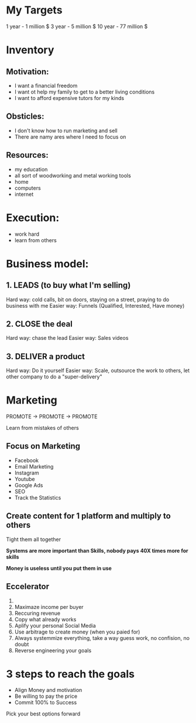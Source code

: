 # My Targets

1 year - 1 million $
3 year - 5 million $
10 year - 77 million $

# Inventory

## Motivation:
- I want a financial freedom
- I want ot help my family to get to a better living conditions
- I want to afford expensive tutors for my kinds

## Obsticles:
- I don't know how to run marketing and sell
- There are namy ares where I need to focus on

## Resources:
- my education
- all sort of woodworking and metal working tools
- home
- computers
- internet
 
# Execution:
- work hard
- learn from others

# Business model:
## 1. LEADS (to buy what I'm selling)
Hard way: cold calls, bit on doors, staying on a street, praying to do business with me
Easier way: Funnels (Qualified, Interested, Have money)

## 2. CLOSE the deal
Hard way: chase the lead
Easier way: Sales videos

## 3. DELIVER a product
Hard way: Do it yourself
Easier way: Scale, outsource the work to others, let other company to do a "super-delivery"

# Marketing
PROMOTE -> PROMOTE -> PROMOTE

Learn from mistakes of others

## Focus on Marketing
- Facebook
- Email Marketing
- Instagram
- Youtube
- Google Ads
- SEO
- Track the Statistics

## Create content for 1 platform and multiply to others
Tight them all together

**Systems are more important than Skills, nobody pays 40X times more for skills**

**Money is useless until you put them in use**

## Eccelerator
1. 
2. Maximaze income per buyer
3. Reccuring revenue
4. Copy what already works
5. Aplify your personal Social Media
6. Use arbitrage to create money (when you paied for)
7. Always systemmize everything, take a way guess work, no confision, no doubt
8. Reverse engineering your goals


# 3 steps to reach the goals

- Align Money and motivation
- Be willing to pay the price
- Commit 100% to Success

Pick your best options forward